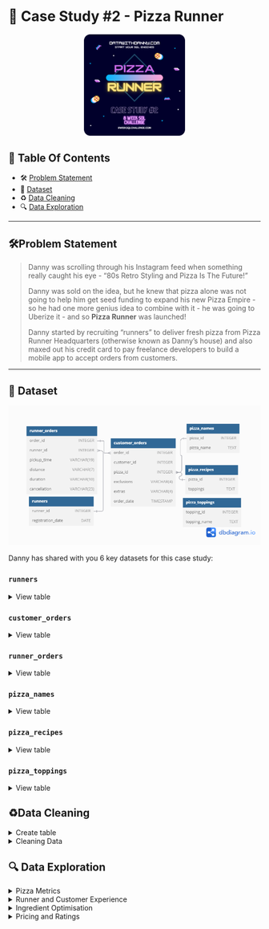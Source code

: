 # 🍕 Case Study #2 - Pizza Runner
<p align="center">
<img src="/IMG/case study 2.png" width=40% height=40%>

## 📕 Table Of Contents
  - 🛠️ [Problem Statement](#problem-statement)
  - 📂 [Dataset](#-dataset)
  - ♻️ [Data Cleaning](#data-cleaning)
  - 🔍 [Data Exploration](#-data-exploration)

---

## 🛠Problem Statement

> Danny was scrolling through his Instagram feed when something really caught his eye - “80s Retro Styling and Pizza Is The Future!”
> 
> Danny was sold on the idea, but he knew that pizza alone was not going to help him get seed funding to expand his new Pizza Empire - so he had one more genius idea to combine with it - he was going to Uberize it - and so **Pizza Runner** was launched!
> 
> Danny started by recruiting “runners” to deliver fresh pizza from Pizza Runner Headquarters (otherwise known as Danny’s house) and also maxed out his credit card to pay freelance developers to build a mobile app to accept orders from customers.

---

## 📂 Dataset
<p align="center">
<img src="/Case Study - Pizza runner/Pizza Runner - erd.png">

Danny has shared with you 6 key datasets for this case study:

### **```runners```**
<details>
<summary>
View table
</summary>

The runners table shows the **```registration_date```** for each new runner.


|runner_id|registration_date|
|---------|-----------------|
|1        |1/1/2021         |
|2        |1/3/2021         |
|3        |1/8/2021         |
|4        |1/15/2021        |

</details>


### **```customer_orders```**

<details>
<summary>
View table
</summary>

Customer pizza orders are captured in the **```customer_orders```** table with 1 row for each individual pizza that is part of the order.

| order_id | customer_id | pizza_id | exclusions | extras | order_time          |
| -------- | ----------- | -------- | ---------- | ------ | ------------------- |
| 1        | 101         | 1        |            |        | 2020-01-01 18:05:02 |
| 2        | 101         | 1        |            |        | 2020-01-01 19:00:52 |
| 3        | 102         | 1        |            |        | 2020-01-02 23:51:23 |
| 3        | 102         | 2        |            |        | 2020-01-02 23:51:23 |
| 4        | 103         | 1        | 4          |        | 2020-01-04 13:23:46 |
| 4        | 103         | 1        | 4          |        | 2020-01-04 13:23:46 |
| 4        | 103         | 2        | 4          |        | 2020-01-04 13:23:46 |
| 5        | 104         | 1        | null       | 1      | 2020-01-08 21:00:29 |
| 6        | 101         | 2        | null       | null   | 2020-01-08 21:03:13 |
| 7        | 105         | 2        | null       | 1      | 2020-01-08 21:20:29 |
| 8        | 102         | 1        | null       | null   | 2020-01-09 23:54:33 |
| 9        | 103         | 1        | 4          | 1, 5   | 2020-01-10 11:22:59 |
| 10       | 104         | 1        | null       | null   | 2020-01-11 18:34:49 |
| 10       | 104         | 1        | 2, 6       | 1, 4   | 2020-01-11 18:34:49 |

</details>

### **```runner_orders```**

<details>
<summary>
View table
</summary>

After each orders are received through the system - they are assigned to a runner - however not all orders are fully completed and can be cancelled by the restaurant or the customer.

The **```pickup_time```** is the timestamp at which the runner arrives at the Pizza Runner headquarters to pick up the freshly cooked pizzas. 

The **```distance```** and **```duration```** fields are related to how far and long the runner had to travel to deliver the order to the respective customer.


| order_id | runner_id | pickup_time         | distance | duration   | cancellation            |
| -------- | --------- | ------------------- | -------- | ---------- | ----------------------- |
| 1        | 1         | 2020-01-01 18:15:34 | 20km     | 32 minutes |                         |
| 2        | 1         | 2020-01-01 19:10:54 | 20km     | 27 minutes |                         |
| 3        | 1         | 2020-01-03 00:12:37 | 13.4km   | 20 mins    |                         |
| 4        | 2         | 2020-01-04 13:53:03 | 23.4     | 40         |                         |
| 5        | 3         | 2020-01-08 21:10:57 | 10       | 15         |                         |
| 6        | 3         | null                | null     | null       | Restaurant Cancellation |
| 7        | 2         | 2020-01-08 21:30:45 | 25km     | 25mins     | null                    |
| 8        | 2         | 2020-01-10 00:15:02 | 23.4 km  | 15 minute  | null                    |
| 9        | 2         | null                | null     | null       | Customer Cancellation   |
| 10       | 1         | 2020-01-11 18:50:20 | 10km     | 10minutes  | null                    |


</details>

### **```pizza_names```**

<details>
<summary>
View table
</summary>

|pizza_id|pizza_name|
|--------|----------|
|1       |Meat Lovers|
|2       |Vegetarian|

</details>

### **```pizza_recipes```**

<details>
<summary>
View table
</summary>

Each **```pizza_id```** has a standard set of **```toppings```** which are used as part of the pizza recipe.


|pizza_id|toppings |
|--------|---------|
|1       |1, 2, 3, 4, 5, 6, 8, 10| 
|2       |4, 6, 7, 9, 11, 12| 

</details>

### **```pizza_toppings```**

<details>
<summary>
View table
</summary>

This table contains all of the **```topping_name```** values with their corresponding **```topping_id```** value.


|topping_id|topping_name|
|----------|------------|
|1         |Bacon       | 
|2         |BBQ Sauce   | 
|3         |Beef        |  
|4         |Cheese      |  
|5         |Chicken     |     
|6         |Mushrooms   |  
|7         |Onions      |     
|8         |Pepperoni   | 
|9         |Peppers     |   
|10        |Salami      | 
|11        |Tomatoes    | 
|12        |Tomato Sauce|

</details>

## ♻Data Cleaning
<details>
<summary>
Create table
</summary>

** **	
 ```sql
	DROP TABLE IF EXISTS runners;
	CREATE TABLE runners (
	  "runner_id" INTEGER,
	  "registration_date" DATE
	);
	INSERT INTO runners
	  ("runner_id", "registration_date")
	VALUES
	  (1, '2021-01-01'),
	  (2, '2021-01-03'),
	  (3, '2021-01-08'),
	  (4, '2021-01-15');
	
	
	DROP TABLE IF EXISTS customer_orders;
	CREATE TABLE customer_orders (
	  "order_id" INTEGER,
	  "customer_id" INTEGER,
	  "pizza_id" INTEGER,
	  "exclusions" VARCHAR(4),
	  "extras" VARCHAR(4),
	  "order_time" TIMESTAMP
	);
	
	INSERT INTO customer_orders
	  ("order_id", "customer_id", "pizza_id", "exclusions", "extras", "order_time")
	VALUES
	  ('1', '101', '1', '', '', '2020-01-01 18:05:02'),
	  ('2', '101', '1', '', '', '2020-01-01 19:00:52'),
	  ('3', '102', '1', '', '', '2020-01-02 23:51:23'),
	  ('3', '102', '2', '', NULL, '2020-01-02 23:51:23'),
	  ('4', '103', '1', '4', '', '2020-01-04 13:23:46'),
	  ('4', '103', '1', '4', '', '2020-01-04 13:23:46'),
	  ('4', '103', '2', '4', '', '2020-01-04 13:23:46'),
	  ('5', '104', '1', 'null', '1', '2020-01-08 21:00:29'),
	  ('6', '101', '2', 'null', 'null', '2020-01-08 21:03:13'),
	  ('7', '105', '2', 'null', '1', '2020-01-08 21:20:29'),
	  ('8', '102', '1', 'null', 'null', '2020-01-09 23:54:33'),
	  ('9', '103', '1', '4', '1, 5', '2020-01-10 11:22:59'),
	  ('10', '104', '1', 'null', 'null', '2020-01-11 18:34:49'),
	  ('10', '104', '1', '2, 6', '1, 4', '2020-01-11 18:34:49');
	
	
	DROP TABLE IF EXISTS runner_orders;
	CREATE TABLE runner_orders (
	  "order_id" INTEGER,
	  "runner_id" INTEGER,
	  "pickup_time" VARCHAR(19),
	  "distance" VARCHAR(7),
	  "duration" VARCHAR(10),
	  "cancellation" VARCHAR(23)
	);
	
	INSERT INTO runner_orders
	  ("order_id", "runner_id", "pickup_time", "distance", "duration", "cancellation")
	VALUES
	  ('1', '1', '2020-01-01 18:15:34', '20km', '32 minutes', ''),
	  ('2', '1', '2020-01-01 19:10:54', '20km', '27 minutes', ''),
	  ('3', '1', '2020-01-03 00:12:37', '13.4km', '20 mins', NULL),
	  ('4', '2', '2020-01-04 13:53:03', '23.4', '40', NULL),
	  ('5', '3', '2020-01-08 21:10:57', '10', '15', NULL),
	  ('6', '3', 'null', 'null', 'null', 'Restaurant Cancellation'),
	  ('7', '2', '2020-01-08 21:30:45', '25km', '25mins', 'null'),
	  ('8', '2', '2020-01-10 00:15:02', '23.4 km', '15 minute', 'null'),
	  ('9', '2', 'null', 'null', 'null', 'Customer Cancellation'),
	  ('10', '1', '2020-01-11 18:50:20', '10km', '10minutes', 'null');
	
	
	DROP TABLE IF EXISTS pizza_names;
	CREATE TABLE pizza_names (
	  "pizza_id" INTEGER,
	  "pizza_name" TEXT
	);
	INSERT INTO pizza_names
	  ("pizza_id", "pizza_name")
	VALUES
	  (1, 'Meatlovers'),
	  (2, 'Vegetarian');
	
	
	DROP TABLE IF EXISTS pizza_recipes;
	CREATE TABLE pizza_recipes (
	  "pizza_id" INTEGER,
	  "toppings" TEXT
	);
	INSERT INTO pizza_recipes
	  ("pizza_id", "toppings")
	VALUES
	  (1, '1, 2, 3, 4, 5, 6, 8, 10'),
	  (2, '4, 6, 7, 9, 11, 12');
	
	
	DROP TABLE IF EXISTS pizza_toppings;
	CREATE TABLE pizza_toppings (
	  "topping_id" INTEGER,
	  "topping_name" TEXT
	);
	INSERT INTO pizza_toppings
	  ("topping_id", "topping_name")
	VALUES
	  (1, 'Bacon'),
	  (2, 'BBQ Sauce'),
	  (3, 'Beef'),
	  (4, 'Cheese'),
	  (5, 'Chicken'),
	  (6, 'Mushrooms'),
	  (7, 'Onions'),
	  (8, 'Pepperoni'),
	  (9, 'Peppers'),
	  (10, 'Salami'),
	  (11, 'Tomatoes'),
	  (12, 'Tomato Sauce');
```		
</details>

<details>
<summary>
Cleaning Data
</summary>

## Clean customer_orders data:
**```customer_orders```**
- Converting ```null``` and ```NaN``` values into blanks ```''``` in ```exclusions``` and ```extras```
```sql
	UPDATE customer_orders
	SET exclusions = CASE WHEN exclusions = '' or exclusions LIKE '%null%' or exclusions LIKE '%nan%' THEN NULL ELSE exclusions END,
	    extras = CASE WHEN extras = '' or extras LIKE '%null%' or extras LIKE '%nan%' THEN NULL ELSE extras END;
```
## Clean runner_orders data:
**```runner_orders```**

- Converting ```'null'``` text values into null values for ```pickup_time```, ```distance``` and ```duration```
- Extracting only numbers and decimal spaces for the distance and duration columns
- Converting blanks, ```'null'``` and ```NaN``` into null values for cancellation 
  ```sql
   UPDATE runner_orders
   SET 	pickup_time = CASE WHEN pickup_time LIKE '%null%' THEN NULL ELSE pickup_time END,
  	distance = CASE WHEN distance LIKE '%null%' THEN NULL ELSE distance END,
  	duration = CASE WHEN duration LIKE '%null%' THEN NULL ELSE duration END,
  	cancellation = CASE WHEN cancellation LIKE '%null%' or cancellation LIKE '%nan%' or cancellation = '' THEN NULL ELSE cancellation END;

    UPDATE runner_orders
    SET	distance = replace(distance, 'km', ''),
  	duration = trim(regexp_replace(duration, 'minute|mins|min|minutes', ''));

    SELECT * FROM runner_orders;
  ```

## Clean pizza_recipes data:
**```pizza_recipes```**

```sql
   CREATE TEMP TABLE temp_pizza_recipe(pizza_id INT, pizza_topping TEXT);
   INSERT INTO temp_pizza_recipe(pizza_id, pizza_topping)
   SELECT pizza_id, unnest(string_to_array(toppings, ',')) 
   FROM pizza_recipes;
   TRUNCATE TABLE pizza_recipes;
   INSERT INTO pizza_recipes(pizza_id, toppings)
   SELECT pizza_id, pizza_topping FROM temp_pizza_recipe;
   SELECT * FROM pizza_recipes;
	
   DROP TABLE IF EXISTS temp_pizza_recipe;
	
   ALTER TABLE pizza_recipes 
   ALTER COLUMN toppings TYPE INT
   USING toppings::INT;
```
	
</details>


## 🔍 Data Exploration

<details>
<summary> 
Pizza Metrics
</summary>

### **Q1. How many pizzas were ordered?**
```sql
SELECT COUNT(pizza_id) as pizza_count
FROM customer_orders
```
|pizza_count|
|-----------|
|14         |

### **Q2. How many unique customer orders were made?**
```sql
SELECT COUNT(DISTINCT order_id) AS order_count
FROM customer_orders;
```
|order_count|
|-----------|
|10         |


### **Q3. How many successful orders were delivered by each runner?**
```sql
 SELECT runner_id,
	COUNT(order_id) AS successful_orders
 FROM runner_orders
 WHERE cancellation is NULL
 GROUP BY runner_id;
```

| runner_id | successful_orders |
|-----------|-------------------|
| 1         | 4                 |
| 2         | 3                 |
| 3         | 1                 |


### **Q4. How many of each type of pizza was delivered?**
```SQL
SELECT  pizza_names.pizza_name,
	cte.pizza_type_count
FROM pizza_names
JOIN	
	(SELECT co.pizza_id,
		COUNT(co.order_id) AS pizza_type_count
	FROM runner_orders AS ru
	JOIN customer_orders AS co 
	ON co.order_id = ru.order_id 
	WHERE ru.cancellation is NULL
	GROUP BY co.pizza_id) AS cte
ON cte.pizza_id = pizza_names.pizza_id
```

| pizza_name | pizza_type_count |
|------------|------------------|
| Meatlovers | 9                |
| Vegetarian | 3                |


### **Q5. How many Vegetarian and Meatlovers were ordered by each customer?**
```SQL
SELECT 	customer_id, 
	SUM(CASE WHEN pizza_id = 1 THEN 1 ELSE 0 END) AS meat_lovers,
	SUM(CASE WHEN pizza_id = 2 THEN 1 ELSE 0 END) AS vegetarian
FROM customer_orders
GROUP BY customer_id;
```

| customer_id | meat_lovers | vegetarian |
|-------------|-------------|------------|
| 101         | 2           | 1          |
| 103         | 3           | 1          |
| 104         | 3           | 0          |
| 105         | 0           | 1          |
| 102         | 2           | 1          |

### **Q6. What was the maximum number of pizzas delivered in a single order?**
```SQL
SELECT MAX(pizza_count_per_order) AS max_count
FROM (
  SELECT
	co.order_id,
	COUNT(co.pizza_id) AS pizza_count_per_order
  FROM runner_orders AS ru
  JOIN customer_orders AS co
  	ON co.order_id = ru.order_id
  WHERE ru.cancellation is NULL
  GROUP BY co.order_id) AS cte;
 ``` 

| max_count |
|-----------|
| 3         |


### **Q7. For each customer, how many delivered pizzas had at least 1 change and how many had no changes?**
```SQL
SELECT
  co.customer_id,
  SUM(CASE WHEN co.exclusions IS NOT NULL OR co.extras IS NOT NULL THEN 1 ELSE 0 END) AS changes,
  SUM(CASE WHEN co.exclusions is NULL AND co.extras is NULL THEN 1 ELSE 0 END) AS no_change
FROM runner_orders AS ru
JOIN customer_orders AS co
  ON ru.order_id = co.order_id
WHERE ru.cancellation is NULL
GROUP BY co.customer_id
ORDER BY co.customer_id;
```

| customer_id | changes | no_change |
|-------------|---------|-----------|
| 101         | 0       | 2         |
| 102         | 0       | 3         |
| 103         | 3       | 3         |
| 104         | 2       | 2         |
| 105         | 1       | 1         |


### **Q8. How many pizzas were delivered that had both exclusions and extras?**
```SQL
SELECT
  SUM(CASE WHEN co.exclusions IS NOT NULL AND co.extras IS NOT NULL THEN 1 ELSE 0 END) AS pizza_count
FROM runner_orders AS ru
JOIN customer_orders AS co
  ON co.order_id = ru.order_id
WHERE ru.cancellation IS NULL;
```  

| pizza_count |
|-------------|
| 1           |


### **Q9. What was the total volume of pizzas ordered for each hour of the day?**
```SQL
SELECT
  DATE_PART('hour', order_time) AS hour_of_day,
  COUNT(pizza_id) as pizza_count
FROM customer_orders
GROUP BY hour_of_day
ORDER BY hour_of_day;
```

| hour_of_day | pizza_count |
|-------------|-------------|
| 11          | 1           |
| 12          | 2           |
| 13          | 3           |
| 18          | 3           |
| 19          | 1           |
| 21          | 3           |
| 23          | 1           |

### **Q10. What was the volume of orders for each day of the week?**
```SQL
SELECT
  TO_CHAR(order_time,'day') AS day_of_week,
  COUNT(pizza_id) AS pizza_count
FROM customer_orders
GROUP BY day_of_week, DATE_PART('dow', order_time)
ORDER BY DATE_PART('dow', order_time);
```

| day_of_week | pizza_count |
|-------------|-------------|
| Friday      | 1           |
| Saturday    | 5           |
| Thursday    | 3           |
| Wednesday   | 5           |

</details>

<details>
<summary>
Runner and Customer Experience
</summary>

### **Q1. How many runners signed up for each 1 week period? (i.e. week starts 2021-01-01)**
```SQL
WITH runner_signups AS (
  SELECT
    runner_id,
    registration_date,
    registration_date - ((registration_date - '2021-01-01') % 7)  AS start_of_week
  FROM pizza_runner.runners
)
SELECT
  start_of_week,
  COUNT(runner_id) AS signups
FROM runner_signups
GROUP BY start_of_week
ORDER BY start_of_week;
```

| start_of_week            | signups |
|--------------------------|---------|
| 2021-01-01T00:00:00.000Z | 2       |
| 2021-01-08T00:00:00.000Z | 1       |
| 2021-01-15T00:00:00.000Z | 1       |

### **Q2. What was the average time in minutes it took for each runner to arrive at the Pizza Runner HQ to pickup the order?**
```SQL
SELECT
  ru.runner_id,
  DATE_PART('minute', AVG(ru.pickup_time::timestamp - co.order_time)) AS avg_arrival_minutes
FROM runner_orders AS ru
JOIN customer_orders AS co 
 ON co.order_id = ru.order_id
WHERE ru.cancellation IS NULL
GROUP BY ru.runner_id;
```
| runner_id | avg_arrival_minutes |
|-----------|---------------------|
| 1         | 15                  |
| 2         | 23                  |
| 3         | 10                  |

### **Q3. Is there any relationship between the number of pizzas and how long the order takes to prepare?**
```SQL
SELECT
  ru.order_id,
  count(co.pizza_id) AS pizzas_count,
  ROUND(EXTRACT(EPOCH FROM (ru.pickup_time::TIMESTAMP - co.order_time))::DECIMAL/60, 2) AS avg_time,
  CASE  WHEN COUNT(co.pizza_id) = 1 THEN 'Takes more than 10 minutes to prepare'
	WHEN COUNT(co.pizza_id) > 1 THEN 'Preparation time is based on order quantity, approximately or more than 10 minutes per order' END AS relationship
FROM runner_orders AS ru
JOIN customer_orders AS co
  ON co.order_id = ru.order_id 
WHERE ru.pickup_time IS NOT NULL
GROUP BY ru.order_id, ru.pickup_time, co.order_time
ORDER BY ru.order_id;
```

| order_id | pizzas_count | avg_time | relationship                                                                                 |
| -------- | ------------ | -------- | -------------------------------------------------------------------------------------------- |
| 1        | 1            | 10.53    | Takes more than 10 minutes to prepare                                                        |
| 2        | 1            | 10.03    | Takes more than 10 minutes to prepare                                                        |
| 3        | 2            | 21.23    | Preparation time is based on order quantity, approximately or more than 10 minutes per order |
| 4        | 3            | 29.28    | Preparation time is based on order quantity, approximately or more than 10 minutes per order |
| 5        | 1            | 10.47    | Takes more than 10 minutes to prepare                                                        |
| 7        | 1            | 10.27    | Takes more than 10 minutes to prepare                                                        |
| 8        | 1            | 20.48    | Takes more than 10 minutes to prepare                                                        |
| 10       | 2            | 15.52    | Preparation time is based on order quantity, approximately or more than 10 minutes per order |


### **Q4. What was the average distance travelled for each runner?**
```SQL
SELECT  runner_id,
	ROUND(AVG(distance::DECIMAL), 2) AS avg_distance
FROM runner_orders
GROUP BY runner_id
ORDER BY runner_id;
```

| runner_id | avg_distance |
|-----------|--------------|
| 1         | 15.85        |
| 2         | 23.93        |
| 3         | 10.00        |

### **Q5. What was the difference between the longest and shortest delivery times for all orders?**
```SQL
SELECT MAX(duration::INT) - MIN(duration::INT) AS difference
FROM runner_orders;
```

| difference |
|------------|
| 30         |

### **Q6. What was the average speed for each runner for each delivery and do you notice any trend for these values?**
```SQL
SELECT
  ru.order_id,
  ru.runner_id,
  COUNT(co.pizza_id) AS pizza_count,
  ROUND(AVG(distance::DECIMAL), 1) AS distance,
  ROUND(AVG(duration::INT), 1) AS duration,
  ROUND(AVG(ru.distance::DECIMAL/ru.duration::INT)*60, 2) AS speed_kmh
FROM runner_orders AS ru
JOIN customer_orders AS co
  ON ru.order_id = co.order_id
WHERE ru.cancellation IS NULL
GROUP BY ru.order_id, ru.runner_id
ORDER BY speed_kmh DESC;
```

| order_id | runner_id | pizzas_count | distance | duration | speed_kmh |
|----------|-----------|--------------|----------|----------|-----------|
| 8        | 2         | 1            | 23.4     | 15       | 93.60 	|
| 7        | 2         | 1            | 25       | 25       | 60.00 	|
| 10       | 1         | 2            | 10       | 10       | 60.00 	|
| 2        | 1         | 1            | 20       | 27       | 44.44 	|
| 3        | 1         | 2            | 13.4     | 20       | 40.20 	|
| 5        | 3         | 1            | 10       | 15       | 40.00 	|
| 1        | 1         | 1            | 20       | 32       | 37.50 	|
| 4        | 2         | 3            | 23.4     | 40       | 35.10 	|

**Finding:**
- **Orders are listed in decreasing order of average speed:**
> *Although the fastest order delivered only 1 pizza and the slowest order delivered 3 pizzas, there is no clear trend indicating that more pizzas in an order result in slower delivery speeds.*


### **Q7. What is the successful delivery percentage for each runner?**
```sql
SELECT
  ru.runner_id,
  ROUND(100.0*cte.successful_order/COUNT(ru.order_id)) AS delivery_percent
FROM runner_orders AS ru
JOIN (
    SELECT
	runner_id,
	COUNT(order_id) AS successful_order
    FROM runner_orders
    WHERE pickup_time IS NOT NULL
    GROUP BY runner_id) AS cte
 ON cte.runner_id = ru.runner_id
GROUP BY ru.runner_id, cte.successful_order
ORDER BY ru.runner_id;
```

| runner_id | delivery_percent |
|-----------|------------------|
| 1         | 100              |
| 2         | 75               |
| 3         | 50               |


</details>

<details>
	<summary>
		Ingredient Optimisation
	</summary>
	
 ### **Q1. What are the standard ingredients for each pizza?**
 ```SQL
    WITH CTE AS (
      SELECT pz.pizza_id, STRING_AGG(pt.topping_name, ',') AS standard_ingredients
      FROM pizza_recipes AS pz
      JOIN pizza_toppings AS pt 
      ON pz.toppings = pt.topping_id
      GROUP BY pz.pizza_id)
      
    SELECT pizza_names.pizza_name, CTE.standard_ingredients
    FROM pizza_names
    JOIN CTE
    ON CTE.pizza_id = pizza_names.pizza_id;
```
>Output

| pizza_name | standard_ingredients                                           |
| ---------- | -------------------------------------------------------------- |
| Meatlovers | Bacon,BBQ Sauce,Beef,Cheese,Chicken,Mushrooms,Pepperoni,Salami |
| Vegetarian | Cheese,Mushrooms,Onions,Peppers,Tomatoes,Tomato Sauce          |

### **Q2. What was the most commonly added extra?**
```SQL
    WITH CTE_extras AS (
      SELECT DISTINCT extras, COUNT(order_id) AS total_order
      FROM (
      	SELECT order_id, pizza_id, CAST(UNNEST(string_to_array(extras,',')) AS INT) AS extras
      	FROM customer_orders
      	WHERE extras IS NOT NULL) AS cte
      GROUP BY extras
      ORDER BY total_order DESC)
    	
    SELECT 
    	pizza_toppings.topping_name, 
    	CTE_extras.total_order
    FROM pizza_toppings
    JOIN CTE_extras
    ON CTE_extras.extras = pizza_toppings.topping_id
    ORDER BY CTE_extras.total_order DESC
    LIMIT 1;
```
>Output

| topping_name | total_order |
| ------------ | ----------- |
| Bacon        | 4           |

### **Q3. What was the most common exclusion?**
```SQL
    WITH CTE_exclusion AS (
      SELECT DISTINCT exclusions, COUNT(order_id) AS total_order
      FROM (
      	SELECT order_id, pizza_id, CAST(UNNEST(string_to_array(exclusions,',')) AS INT) AS exclusions
        FROM customer_orders
        WHERE exclusions IS NOT NULL) AS cte
      GROUP BY exclusions
      ORDER BY total_order DESC)
    	
    SELECT 
    	pizza_toppings.topping_name, 
    	CTE_exclusion.total_order
    FROM pizza_toppings
    JOIN CTE_exclusion 
    ON CTE_exclusion.exclusions = pizza_toppings.topping_id
    ORDER BY CTE_exclusion.total_order DESC
    LIMIT 1;
```
>Output

| topping_name | total_order |
| ------------ | ----------- |
| Cheese       | 4           |

### **Q4. Generate an order item for each record in the customers_orders table in the format of one of the following:**
* Meat Lovers
* Meat Lovers - Exclude Beef
* Meat Lovers - Extra Bacon
* Meat Lovers - Exclude Cheese, Bacon - Extra Mushroom, Peppers
```SQL
    SELECT order_id, customer_id,
    CASE WHEN pizza_id = 1 AND exclusions = '4' AND extras LIKE '%1%' AND extras LIKE '%5%' THEN 'Meat lover - Extra Bacon, Chicken - Exclude Cheese'
    	WHEN pizza_id = 1 AND extras LIKE '%1%' AND extras LIKE '%4%' AND exclusions LIKE '%2%' AND exclusions LIKE '%6%' THEN 'Meat Lover - Exclude BBQ Sauce, Mushrooms - Extra Bacon, Cheese'
    	WHEN exclusions LIKE '%4%' THEN 'Meat Lover - Exclude cheese'
    	WHEN pizza_id = 1 AND extras LIKE'%1%' THEN 'Meat Lover - Extra Bacon'
        ELSE 'Meat Lover' END
    FROM customer_orders
    WHERE pizza_id = 1;

```
>Output

| order_id | customer_id | case                                                            |
| -------- | ----------- | --------------------------------------------------------------- |
| 1        | 101         | Meat Lover                                                      |
| 2        | 101         | Meat Lover                                                      |
| 3        | 102         | Meat Lover                                                      |
| 4        | 103         | Meat Lover - Exclude cheese                                     |
| 4        | 103         | Meat Lover - Exclude cheese                                     |
| 5        | 104         | Meat Lover - Extra Bacon                                        |
| 8        | 102         | Meat Lover                                                      |
| 9        | 103         | Meat lover - Extra Bacon, Chicken - Exclude Cheese              |
| 10       | 104         | Meat Lover                                                      |
| 10       | 104         | Meat Lover - Exclude BBQ Sauce, Mushrooms - Extra Bacon, Cheese |

</details>

<details>
	<summary>
		Pricing and Ratings
	</summary>
	
### **Q1. If a Meat Lovers pizza costs $12 and Vegetarian costs $10 and there were no charges for changes - how much money has Pizza Runner made so far if there are no delivery fees?**
```SQL
    SELECT
    SUM(CASE WHEN co.pizza_id = 1 THEN 12 ELSE 10 END) AS total_revenue
    FROM customer_orders AS co
    JOIN runner_orders AS ru
    ON ru.order_id = co.order_id
    WHERE ru.cancellation IS NULL;
```
>Output

| total_revenue |
| ------------- |
| 138           |

### **Q2. What if there was an additional $1 charge for any pizza extras?**
* Add cheese is $1 extra
```SQL
    WITH CTE_ex AS (
      SELECT 
        order_id, 
        customer_id, 
        pizza_id,
    	CASE WHEN exclusions LIKE '%,%' THEN SPLIT_PART(exclusions, ',', 1) ELSE exclusions END AS exlusions_col1, 
    	CASE WHEN exclusions LIKE '%,%' THEN SPLIT_PART(exclusions, ',', 2) END AS exlusions_col2,
    	CASE WHEN extras LIKE '%,%' THEN SPLIT_PART(extras, ',', 1) ELSE extras END AS extras_col1,
    	CASE WHEN extras LIKE '%,%' THEN SPLIT_PART(extras, ',', 2)  END AS extras_col2
      FROM customer_orders
      ORDER BY order_id)
     
    SELECT
    SUM(CASE WHEN CTE_ex.pizza_id = 1 AND CTE_ex.extras_col1 IS NOT NULL AND CTE_ex.extras_col2 IS NOT NULL THEN 14
        	WHEN CTE_ex.pizza_id = 1 AND CTE_ex.extras_col1 IS NULL AND CTE_ex.extras_col2 IS NULL THEN 12
        	WHEN CTE_ex.pizza_id = 1 AND CTE_ex.extras_col1 IS NOT NULL AND CTE_ex.extras_col2 IS NULL THEN 13
    	WHEN CTE_ex.pizza_id = 2 AND CTE_ex.extras_col1 IS NULL AND CTE_ex.extras_col2 IS NULL THEN 10
        	WHEN CTE_ex.pizza_id = 2 AND CTE_ex.extras_col1 IS NOT NULL AND CTE_ex.extras_col2 IS NOT NULL THEN 12
        	ELSE 11 END) AS total_revenue
    FROM runner_orders AS ru  
    JOIN CTE_ex 
    ON ru.order_id = CTE_ex.order_id
    WHERE ru.pickup_time IS NOT NULL;

```
>Output

| total_revenue |
| ------------- |
| 142           |

### **Q3. Using your newly generated table - can you join all of the information together to form a table which has the following information for successful deliveries?**
* customer_id
* order_id
* runner_id
* rating
* order_time
* pickup_time
* Time between order and pickup
* Delivery duration
* Average speed
* Total number of pizzas

```SQL
    WITH orders_per_runner AS (
      SELECT runner_id, COUNT(order_id) AS total_orders 
      FROM runner_orders
      GROUP BY runner_id),
      
      successful_rate AS (
      SELECT 
      	cte_num_of_success.runner_id, 
      	cte_num_of_success.success_orders, 
      	orders_per_runner.total_orders,
      	ROUND(100.0*cte_num_of_success.success_orders/orders_per_runner.total_orders::decimal, 2) AS rating
      FROM orders_per_runner
      JOIN (
        SELECT runner_id, COUNT(order_id) AS success_orders
        FROM runner_orders
        WHERE cancellation IS NULL
        GROUP BY runner_id) AS cte_num_of_success
      ON cte_num_of_success.runner_id = orders_per_runner.runner_id
      GROUP BY cte_num_of_success.runner_id, cte_num_of_success.success_orders, orders_per_runner.total_orders),
      
      cte_time AS (
        SELECT 
            ru.runner_id, 
            co.order_id, 
            co.order_time, 
            ru.pickup_time::timestamp, 
            ROUND(EXTRACT(EPOCH FROM (ru.pickup_time::timestamp - co.order_time))::decimal/60, 2) AS time_between, 
            ru.duration
        FROM customer_orders AS co
        JOIN runner_orders AS ru
        ON ru.order_id = co.order_id
        WHERE ru.pickup_time IS NOT NULL),
        
      cte_speed AS (
          SELECT 
            runner_id, 
            ROUND(60*AVG(distance::DECIMAL)/ AVG(duration::INTEGER), 2) AS avg_speed
          FROM runner_orders 
          WHERE pickup_time IS NOT NULL 
          GROUP BY runner_id),
      
      cte_time_speed AS (
        SELECT 
          cte_time.runner_id, 
          cte_time.order_id, 
          cte_time.order_time, 
          cte_time.pickup_time, 
          cte_time.time_between, 
          cte_time.duration, 
          cte_speed.avg_speed
        FROM cte_time
        JOIN cte_speed
        ON cte_speed.runner_id = cte_time.runner_id),
      
      cte_total_pizza AS (
        SELECT customer_id, COUNT(pizza_id) AS total_pizza 
        FROM customer_orders
        GROUP BY customer_id),
      
      info_successful_diliveries AS (
        SELECT co.customer_id, co.order_id, cte_time_speed.runner_id,  TO_CHAR(cte_time_speed.order_time, 'HH24:MI:SS') AS order_time, TO_CHAR(cte_time_speed.pickup_time, 'HH24:MI:SS') AS pickup_time, cte_time_speed.time_between, cte_time_speed.duration, cte_time_speed.avg_speed, successful_rate.rating
        FROM customer_orders AS co
        LEFT JOIN cte_time_speed ON cte_time_speed.order_id = co.order_id
        LEFT JOIN successful_rate ON successful_rate.runner_id = cte_time_speed.runner_id)
        
    SELECT info_successful_diliveries.*, cte_total_pizza.total_pizza
    FROM info_successful_diliveries
    JOIN cte_total_pizza
    ON cte_total_pizza.customer_id = info_successful_diliveries.customer_id;
```
>Output

| customer_id | order_id | runner_id | order_time | pickup_time | time_between | duration | avg_speed | rating | total_pizza |
| ----------- | -------- | --------- | ---------- | ----------- | ------------ | -------- | --------- | ------ | ----------- |
| 101         | 1        | 1         | 18:05:02   | 18:15:34    | 10.53        | 32       | 42.74     | 100.00 | 3           |
| 101         | 2        | 1         | 19:00:52   | 19:10:54    | 10.03        | 27       | 42.74     | 100.00 | 3           |
| 102         | 3        | 1         | 23:51:23   | 00:12:37    | 21.23        | 20       | 42.74     | 100.00 | 3           |
| 102         | 3        | 1         | 23:51:23   | 00:12:37    | 21.23        | 20       | 42.74     | 100.00 | 3           |
| 102         | 3        | 1         | 23:51:23   | 00:12:37    | 21.23        | 20       | 42.74     | 100.00 | 3           |
| 102         | 3        | 1         | 23:51:23   | 00:12:37    | 21.23        | 20       | 42.74     | 100.00 | 3           |
| 103         | 4        | 2         | 13:23:46   | 13:53:03    | 29.28        | 40       | 53.85     | 75.00  | 4           |
| 103         | 4        | 2         | 13:23:46   | 13:53:03    | 29.28        | 40       | 53.85     | 75.00  | 4           |
| 103         | 4        | 2         | 13:23:46   | 13:53:03    | 29.28        | 40       | 53.85     | 75.00  | 4           |
| 103         | 4        | 2         | 13:23:46   | 13:53:03    | 29.28        | 40       | 53.85     | 75.00  | 4           |
| 103         | 4        | 2         | 13:23:46   | 13:53:03    | 29.28        | 40       | 53.85     | 75.00  | 4           |
| 103         | 4        | 2         | 13:23:46   | 13:53:03    | 29.28        | 40       | 53.85     | 75.00  | 4           |
| 103         | 4        | 2         | 13:23:46   | 13:53:03    | 29.28        | 40       | 53.85     | 75.00  | 4           |
| 103         | 4        | 2         | 13:23:46   | 13:53:03    | 29.28        | 40       | 53.85     | 75.00  | 4           |
| 103         | 4        | 2         | 13:23:46   | 13:53:03    | 29.28        | 40       | 53.85     | 75.00  | 4           |
| 104         | 5        | 3         | 21:00:29   | 21:10:57    | 10.47        | 15       | 40.00     | 50.00  | 3           |
| 101         | 6        |           |            |             |              |          |           |        | 3           |
| 105         | 7        | 2         | 21:20:29   | 21:30:45    | 10.27        | 25       | 53.85     | 75.00  | 1           |
| 102         | 8        | 2         | 23:54:33   | 00:15:02    | 20.48        | 15       | 53.85     | 75.00  | 3           |
| 103         | 9        |           |            |             |              |          |           |        | 4           |
| 104         | 10       | 1         | 18:34:49   | 18:50:20    | 15.52        | 10       | 42.74     | 100.00 | 3           |
| 104         | 10       | 1         | 18:34:49   | 18:50:20    | 15.52        | 10       | 42.74     | 100.00 | 3           |
| 104         | 10       | 1         | 18:34:49   | 18:50:20    | 15.52        | 10       | 42.74     | 100.00 | 3           |
| 104         | 10       | 1         | 18:34:49   | 18:50:20    | 15.52        | 10       | 42.74     | 100.00 | 3           |


### **Q4. If a Meat Lovers pizza was $12 and Vegetarian $10 fixed prices with no cost for extras and each runner is paid $0.30 per kilometre traveled - how much money does Pizza Runner have left over after these deliveries?**

```SQL
    WITH cte_money AS (
      SELECT co.order_id, ru.runner_id, CASE WHEN co.pizza_id = 1 THEN COUNT(pizza_id)*12 ELSE COUNT(pizza_id)*10 END AS total_money
      FROM customer_orders AS co
      JOIN runner_orders AS ru
      ON co.order_id = ru.order_id
      WHERE ru.pickup_time <> 'null'
      GROUP BY co.order_id, ru.runner_id, co.pizza_id
      ORDER BY co.order_id),
    
    cte_revenue AS ( 
      SELECT order_id, runner_id, SUM(total_money) AS total_revenue
      FROM cte_money
      GROUP BY order_id, runner_id),
    
    cte_cost AS (
      SELECT order_id, runner_id, round(0.3*distance::DECIMAL, 2) AS total_cost
      FROM runner_orders
      WHERE pickup_time <> 'null'
      GROUP BY order_id, runner_id, distance
      ORDER BY order_id)
    
    SELECT 
    	cte_revenue.order_id, 
        cte_revenue.runner_id, 
        cte_revenue.total_revenue, 
        cte_cost.total_cost, 
        cte_revenue.total_revenue - cte_cost.total_cost AS total_profit
    FROM cte_revenue
    JOIN cte_cost 
    ON cte_cost.order_id = cte_revenue.order_id;
```
>Output

| order_id | runner_id | total_revenue | total_cost | total_profit |
| -------- | --------- | ------------- | ---------- | ------------ |
| 1        | 1         | 12            | 6.00       | 6.00         |
| 2        | 1         | 12            | 6.00       | 6.00         |
| 3        | 1         | 22            | 4.02       | 17.98        |
| 4        | 2         | 34            | 7.02       | 26.98        |
| 5        | 3         | 12            | 3.00       | 9.00         |
| 7        | 2         | 10            | 7.50       | 2.50         |
| 8        | 2         | 12            | 7.02       | 4.98         |
| 10       | 1         | 24            | 3.00       | 21.00        |

</details>